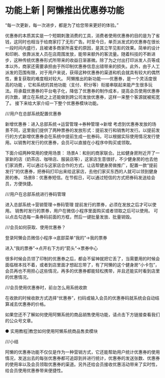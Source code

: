 # 功能上新 | 阿懒推出优惠券功能

“每一次更新，每一次进步，都是为了给您带来更好的体验。”


优惠券的本质其实是一个短期刺激消费的工具，消费者使用优惠券的目的是为了省钱，这同时也相当于给商家打了无形广告。时至今日，单页派发式的优惠券在很长一段时间内盛行，且被诸多商家所喜爱的原因，是其立竿见影的效果。简单的设计和印刷、依靠派发人员在店周围发放，能带来额外的客流量。随着科技的不断进步，这种传统优惠券形式所带来的收益日渐甚微。除了为之付出打印派发人员等成本以外，商家还需要承担由于所印制优惠券信息出错带来的损失。此外，由于人工派发的范围有限，对于用户来说，获得这种优惠券的渠道和机会就具有较大的偶然性，重复获取的难度相对较大。
阿懒推出的新功能——优惠券，是一个灵活度很高的功能 ，它和系统的其他功能（支付、积分等）衔接串联起来能产生很多玩法。将承载优惠券的平台电子化，降低了优惠券的制作成本，提高会员使用优惠券的次数，建立在系统之上还能做到跨公司发放优惠券，这样一来整个客源就被拓宽了。
接下来给大家介绍一下整个优惠券模块功能。



///用户在总部系统配置优惠券

新增优惠券：进入总部系统→运营管理→券种管理→新增
考虑到优惠券发放的场景不同，这里我们提供了两种票券的发放形式：提前发行和销售时发行。以提前发行的方式新增优惠券会在系统中提前生成一批券码，可以根据实际使用情况发行使用。以销售时发行的优惠券，会员可以直接在小程序中购买或领取。



下面介绍两种常用的使用场景：
场景A：和别的商家联合。比如健身房附近开了一家新的店（奶茶店、咖啡店、服装店等），这家店生意很好，不少健身房的也去他们家消费，可以通过与这家店合作的方式，让店帮健身房做推广，配置一款“提前发行”的优惠券，把券码打印出来给这家店，去他们家买东西的人就可以领到健身房的券。
场景B：优惠券短信。在节假日，可以通过短信的方式把券码发送给会员，方便快捷。



///用户在总部系统进行券码管理

进入总部系统→营销管理→券码管理
提前发行的票券，必须在发放之后才可以使用。
销售时发行的票券，用户在微信小程序里面购买或者领取之后可以使用。
可以点击勾选每一条券码前面的方框，然后一键批量发放、批量销毁。



///会员如何获取、使用优惠券？

登录阿懒会员微信小程序→底部菜单“我的”→我的票券

进入“我的票券”→点开右下方的“箭头”→票券中心

很多时候会员领了印制的优惠券之后，都会不留神就把它丢了，当需要用的时候会面临根本找不着，或者到店里面才想起忘带了，有了阿懒的这个健身房“小卡包”，会员再也不用担心这些情况，再多的优惠券都能轻松携带，并且还能实时看到店里的优惠情况。



///会员使用优惠券时，前台怎么用系统收款

在收款的时候收款方式选择“优惠券”，扫码或输入会员的优惠券码就系统会自动结算减去优惠券的价格。




如果您还不了解如何使用阿懒系统的商品销售使用功能，请点击下方链接查看我们的公众号文章。

● 实用教程|教您如何使用阿懒系统商品售卖模块



///小结

阿懒的优惠券功能不仅仅是作为一种营销方式，它还能帮助用户统计优惠券的使用情况，发送出去的每张优惠券都可追踪到并进行统计，优惠券的发送张数、优惠券的使用率以及会员领取优惠券的渠道。另外还给会员接收优惠活动带来了实时性，给会员使用优惠券带来便捷性。